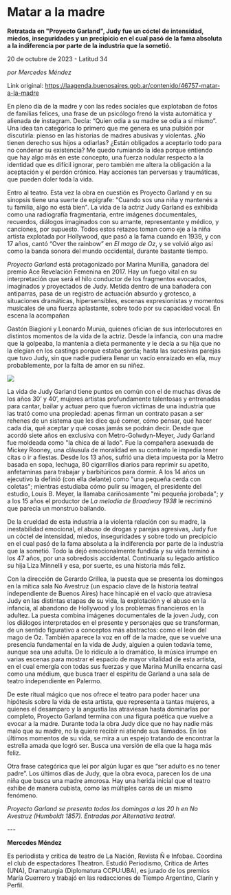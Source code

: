 # Matar a la madre

**Retratada en "Proyecto Garland", Judy fue un cóctel de intensidad, miedos, inseguridades y un precipicio en el cual pasó de la fama absoluta a la indiferencia por parte de la industria que la sometió.**

20 de octubre de 2023 - Latitud 34

_por Mercedes Méndez_

Link original: https://laagenda.buenosaires.gob.ar/contenido/46757-matar-a-la-madre



En pleno día de la madre y con las redes sociales que explotaban de fotos de familias felices, una frase de un psicólogo frenó la vista automática y alienada de instagram. Decía: “Quien odia a su madre se odia a sí mismo”. Una idea tan categórica lo primero que me genera es una pulsión por discutirla: pienso en las historias de madres abusivas y violentas. ¿No tienen derecho sus hijos a odiarlas? ¿Están obligados a aceptarlo todo para no condenar su existencia? Me quedo rumiando la idea porque entiendo que hay algo más en este concepto, una fuerza nodular respecto a la identidad que es difícil ignorar, pero también me altera la obligación a la aceptación y el perdón crónico. Hay acciones tan perversas y traumáticas, que pueden doler toda la vida.




Entro al teatro. Esta vez la obra en cuestión es Proyecto Garland y en su sinopsis tiene una suerte de epígrafe: "Cuando sos una niña y mantenés a tu familia, algo no está bien". La vida de la actriz Judy Garland es exhibida como una radiografía fragmentaria, entre imágenes documentales, recuerdos, diálogos imaginados con su amante, representante y médico, y canciones, por supuesto. Todos estos retazos toman como eje a la niña artista explotada por Hollywood, que pasó a la fama cuando en 1939, y con 17 años, cantó “Over the rainbow” en *El mago de Oz*, y se volvió algo así como la banda sonora del mundo occidental, durante bastante tiempo.




*Proyecto Garland* está protagonizado por Marina Munilla, ganadora del premio Ace Revelación Femenina en 2017. Hay un fuego vital en su interpretación que será el hilo conductor de los fragmentos evocados, imaginados y proyectados de Judy. Metida dentro de una bañadera con antiparras, pasa de un registro de actuación absurdo y grotesco, a situaciones dramáticas, hipersensibles, escenas expresionistas y momentos musicales de una fuerza aplastante, sobre todo por su capacidad vocal. En escena la acompañan




Gastón Biagioni y Leonardo Murúa, quienes ofician de sus interlocutores en distintos momentos de la vida de la actriz. Desde la infancia, con una madre que la golpeaba, la mantenía a dieta permanente y le decía a su hija que no la elegían en los castings porque estaba gorda; hasta las sucesivas parejas que tuvo Judy, sin que nadie pudiera llenar un vacío enraizado en ella, muy probablemente, por la falta de amor en su niñez.




![](https://cdn.feater.me/files/images/2857232/93f85a75-a6ff-434c-8836-84e040010ce4.JPG)




La vida de Judy Garland tiene puntos en común con el de muchas divas de los años 30’ y 40’, mujeres artistas profundamente talentosas y entrenadas para cantar, bailar y actuar pero que fueron víctimas de una industria que las trató como una propiedad: apenas firman un contrato pasan a ser rehenes de un sistema que les dice qué comer, cómo pensar, qué hacer cada día, qué aceptar y qué cosas jamás se podrán decir. Desde que acordó siete años en exclusiva con Metro-Golwdyn-Meyer, Judy Garland fue moldeada como "la chica de al lado". Fue la compañera asexuada de Mickey Rooney, una cláusula de moralidad en su contrato le impedía tener citas o ir a fiestas. Desde los 13 años, sufrió una dieta impuesta por la Metro basada en sopa, lechuga, 80 cigarrillos diarios para reprimir su apetito, anfetaminas para trabajar y barbitúricos para dormir. A los 14 años un ejecutivo la definió (con ella delante) como "una pequeña cerda con coletas"; mientras estudiaba cómo pulir su imagen, el presidente del estudio, Louis B. Meyer, la llamaba cariñosamente "mi pequeña jorobada"; y a los 15 años el productor de *La melodía de Broadway 1938* le recriminó que parecía un monstruo bailando.




De la crueldad de esta industria a la violenta relación con su madre, la inestabilidad emocional, el abuso de drogas y parejas agresivas, Judy fue un cóctel de intensidad, miedos, inseguridades y sobre todo un precipicio en el cual pasó de la fama absoluta a la indiferencia por parte de la industria que la sometió. Todo la dejó emocionalmente fundida y su vida terminó a los 47 años, por una sobredosis accidental. Continuaría su legado artístico su hija Liza Minnelli y esa, por suerte, es una historia más feliz.




Con la dirección de Gerardo Grillea, la puesta que se presenta los domingos en la mítica sala No Avestruz (un espacio clave de la historia teatral independiente de Buenos Aires) hace hincapié en el vacío que atraviesa Judy en las distintas etapas de su vida, la explotación y el abuso en la infancia, al abandono de Hollywood y los problemas financieros en la adultez. La puesta combina imágenes documentales de la joven Judy, con los diálogos interpretados en el presente y personajes que se transforman, de un sentido figurativo a conceptos más abstractos: como el león del mago de Oz. También aparece la voz en off de la madre, que se vuelve una presencia fundamental en la vida de Judy, alguien a quien todavía teme, aunque sea una adulta. De lo ridículo a lo dramático, la música irrumpe en varias escenas para mostrar el espacio de mayor vitalidad de esta artista, en el cual emergía con todas sus fuerzas y que Marina Munilla encarna casi como una médium, que busca traer el espíritu de Garland a una sala de teatro independiente en Palermo.




De este ritual mágico que nos ofrece el teatro para poder hacer una hipótesis sobre la vida de esta artista, que representa a tantas mujeres, a quienes el desamparo y la angustia las atraviesan hasta dominarlas por completo, Proyecto Garland termina con una figura poética que vuelve a evocar a la madre. Durante toda la obra Judy dice que no hay nadie más malo que su madre, no la quiere recibir ni atiende sus llamados. En los últimos momentos de su vida, se mira a un espejo tratando de encontrar la estrella amada que logró ser. Busca una versión de ella que la haga más feliz.




Otra frase categórica que leí por algún lugar es que “ser adulto es no tener padre”. Los últimos días de Judy, que la obra evoca, parecen los de una niña que busca una madre amorosa. Hay una herida inicial que el teatro exhibe de manera cubista, como las múltiples caras de un mismo fenómeno.




*Proyecto Garland se presenta todos los domingos a las 20 h en No Avestruz (Humboldt 1857). Entradas por Alternativa teatral.*




*---*




**Mercedes Méndez**




Es periodista y crítica de teatro de La Nación, Revista Ñ e Infobae. Coordina el club de espectadores Theatron. Estudió Periodismo, Crítica de Artes (UNA), Dramaturgia (Diplomatura CCPU:UBA), es jurado de los premios María Guerrero y trabajó en las redacciones de Tiempo Argentino, Clarín y Perfil.



